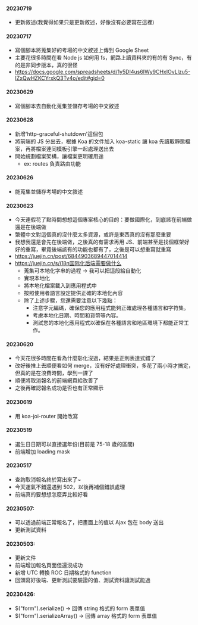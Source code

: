 #### 20230719

-   更新敘述(我覺得如果只是更新敘述，好像沒有必要寫在這裡)

#### 20230717

-   寫個腳本將蒐集好的考場的中文敘述上傳到 Google Sheet
-   主要花很多時間在看 Node js 如何用 fs，網路上讀資料夾的有的有 Sync，有的是非同步版本，真的很怪
-   https://docs.google.com/spreadsheets/d/1y5DI4us6IWy9CHxIOvLlzu5-IZxQwHZKCYrxkQ3Tv4o/edit#gid=0

#### 20230629

-   寫個腳本去自動化蒐集並儲存考場的中文敘述

#### 20230628

-   新增'http-graceful-shutdown'這個包
-   將前端的 JS 分出去，根據 Koa 的文件加入 koa-static 讓 koa 先讀取靜態檔案，再將檔案連同模板引擎一起處理送出去
-   開始規劃檔案架構，讓檔案更明確用途
    -   ex: routes 負責路由功能

#### 20230626

-   能蒐集並儲存考場的中文敘述

#### 20230623

-   今天連假花了點時間想想這個專案核心的目的：要做國際化，到底該在前端做還是在後端做
-   繁體中文對這個真的沒什麼太多資源，或許是東西真的沒有那麼重要
-   我想我還是會先在後端做，之後真的有需求再用 JS、前端甚至是找個框架好好的重寫，畢竟後端該有的功能也都有了，之後是可以想重寫就重寫
-   https://juejin.cn/post/6844903689447014414
-   https://juejin.cn/s/i18n国际化后端需要做什么
    -   蒐集可本地化字串的過程 -> 我可以把這段給自動化
    -   實現本地化
    -   將本地化檔案載入到應用程式中
    -   按照使用者語言設定提供正確的本地化內容
    -   除了上述步驟，您還需要注意以下幾點：
        -   注意字元編碼，確保您的應用程式能夠正確處理各種語言和字符集。
        -   考慮本地化日期、時間和貨幣等內容。
        -   測試您的本地化應用程式以確保在各種語言和地區環境下都能正常工作。

#### 20230620

-   今天花很多時間在看為什麼彰化沒過，結果是正則表達式錯了
-   改好後推上去順便看如何 merge，沒有好好處理衝突，多花了兩小時才搞定，但真的是在浪費時間，學到一課了
-   順便將取消報名的前端網頁給改善了
-   之後再確認報名成功是否也有正常顯示

#### 20230619

-   用 koa-joi-router 開始改寫

#### 20230519

-   選生日日期可以直接選年份(目前是 75-18 歲的區間)
-   前端增加 loading mask

#### 20230517

-   查詢取消報名終於寫出來了~
-   今天運氣不錯還遇到 502，以後再補個錯誤處理
-   前端真的要想想怎麼弄比較好看

#### 20230507:

-   可以透過前端正常報名了，把畫面上的值以 Ajax 包在 body 送出
-   更新測試資料

#### 20230503:

-   更新文件
-   前端增加報名頁面但還沒成功
-   新增 UTC 轉換 ROC 日期格式的 function
-   回頭寫好後端、更新測試要驗證的值、測試資料讓測試能過

#### 20230426:

-   $("form").serialize() -> 回傳 string 格式的 form 表單值
-   $("form").serializeArray() -> 回傳 array 格式的 form 表單值
